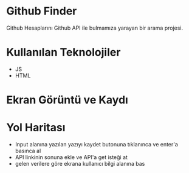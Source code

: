 # Github Finder 
Github Hesaplarını Github API ile bulmamıza yarayan bir arama projesi.

# Kullanılan Teknolojiler
- JS 
- HTML

# Ekran Görüntü ve Kaydı

# Yol Haritası

- Input alanına yazılan yazıyı kaydet butonuna tıklanınca ve enter'a basınca al
- API linkinin sonuna ekle ve API'a get isteği at
- gelen verilere göre ekrana kullanıcı bilgi alanına bas